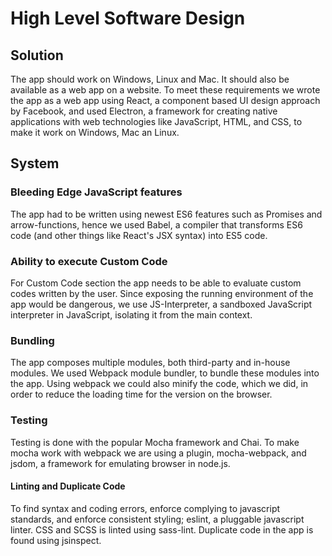 # High Level Software Design
## Solution

The app should work on Windows, Linux and Mac. It should also be available as a web app on a website. To meet these requirements we wrote the app as a web app using React, a component based UI design approach by Facebook, and used Electron, a framework for creating native applications with web technologies like JavaScript, HTML, and CSS, to make it work on Windows, Mac an Linux.

## System
### Bleeding Edge JavaScript features

The app had to be written using newest ES6 features such as Promises and arrow-functions, hence we used Babel, a compiler that transforms ES6 code (and other things like React's JSX syntax) into ES5 code.

### Ability to execute Custom Code

For Custom Code section the app needs to be able to evaluate custom codes written by the user. Since exposing the running environment of the app would be dangerous, we use JS-Interpreter, a sandboxed JavaScript interpreter in JavaScript, isolating it from the main context.

### Bundling

The app composes multiple modules, both third-party and in-house modules. We used Webpack module bundler,  to bundle these modules into the app. Using webpack we could also minify the code, which we did, in order to reduce the loading time for the version on the browser.

### Testing

Testing is done with the popular Mocha framework and Chai. To make mocha work with webpack we are using a plugin, mocha-webpack, and jsdom, a framework for emulating browser in node.js.

#### Linting and Duplicate Code

To find syntax and coding errors, enforce complying to javascript standards, and enforce consistent styling; eslint, a pluggable javascript linter. CSS and SCSS is linted using sass-lint. Duplicate code in the app is found using jsinspect.
